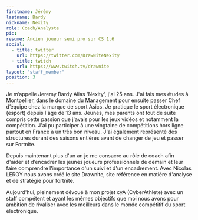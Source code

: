 ```yaml
---
firstname: Jérémy
lastname: Bardy
nickname: Nexity
role: Coach/Analyste
pic:
resume: Ancien joueur semi pro sur CS 1.6
social:
  - title: twitter
    url: https://twitter.com/DrawNiteNexity
  - title: twitch
    url: https://www.twitch.tv/drawnite
layout: "staff_member"
position: 3
---
```

<p>
  Je m’appelle Jeremy Bardy Alias 'Nexity', j'ai 25 ans. J'ai fais mes études à Montpellier, dans le domaine du Management pour ensuite passer Chef d’équipe chez la marque de sport Asics. Je pratique le sport électronique (esport) depuis l'âge de 13 ans. Jeunes, mes parents ont tout de suite compris cette passion que j'avais pour les jeux vidéos et notamment la compétition. J'ai pu participer à une vingtaine de compétitions hors ligne partout en France à un très bon niveau. J'ai également représenté des structures durant des saisons entières avant de changer de jeu et passer sur Fortnite.
</p>


<p>
  Depuis maintenant plus d'un an je me consacre au rôle de coach afin d'aider et d’encadrer les jeunes joueurs professionnels de demain et leur faire comprendre l'importance d'un suivi et d'un encadrement. Avec Nicolas LEROY nous avons créé le site Drawnite, site référence en matière d'analyse et de stratégie pour fortnite.
</p>


<p>
  Aujourd'hui, pleinement dévoué à mon projet cyA (CyberAthlete) avec un staff compétent et ayant les mêmes objectifs que moi nous avons pour ambition de rivaliser avec les meilleurs dans le monde compétitif du sport électronique.
</p>